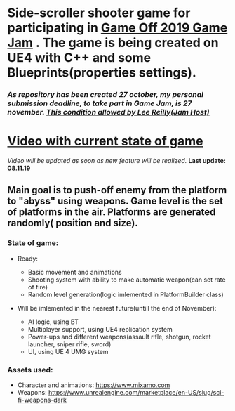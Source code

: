 # Side-scroller shooter game for participating in [Game Off 2019 Game Jam](https://itch.io/jam/game-off-2019) . The game is being created on UE4 with C++ and some Blueprints(properties settings).
### *As repository has been created 27 october, my personal submission deadline, to take part in Game Jam, is 27 november. [This condition allowed by Lee Reilly(Jam Host)](https://itch.io/post/1038550)*

# [Video with current state of game](https://drive.google.com/file/d/1frUIURwaEy13ws4otfLFwBIXVvKnus4X/view?usp=drivesdk)
*Video will be updated as soon as new feature will be realized.*
**Last update: 08.11.19**

## Main goal is to push-off enemy from the platform to "abyss" using weapons. Game level is the set of platforms in the air. Platforms are generated randomly( position and size).



### State of game:
- Ready:
  - Basic movement and animations
  - Shooting system with ability to make automatic weapon(can set rate of fire)
  - Random level generation(logic imlemented in PlatformBuilder class)

- Will be imlemented in the nearest future(untill the end of November):
  - AI logic, using BT
  - Multiplayer support, using UE4 replication system
  - Power-ups and different weapons(assault rifle, shotgun, rocket launcher, sniper rifle, sword)
  - UI, using UE 4 UMG system

### Assets used:
- Character and animations: https://www.mixamo.com
- Weapons: https://www.unrealengine.com/marketplace/en-US/slug/sci-fi-weapons-dark
